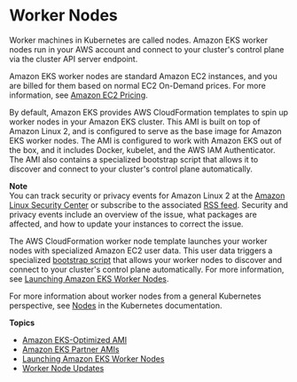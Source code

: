 # Worker Nodes<a name="worker"></a>

Worker machines in Kubernetes are called nodes\. Amazon EKS worker nodes run in your AWS account and connect to your cluster's control plane via the cluster API server endpoint\.

Amazon EKS worker nodes are standard Amazon EC2 instances, and you are billed for them based on normal EC2 On\-Demand prices\. For more information, see [Amazon EC2 Pricing](https://aws.amazon.com/ec2/pricing/on-demand/)\.

By default, Amazon EKS provides AWS CloudFormation templates to spin up worker nodes in your Amazon EKS cluster\. This AMI is built on top of Amazon Linux 2, and is configured to serve as the base image for Amazon EKS worker nodes\. The AMI is configured to work with Amazon EKS out of the box, and it includes Docker, kubelet, and the AWS IAM Authenticator\. The AMI also contains a specialized bootstrap script that allows it to discover and connect to your cluster's control plane automatically\.

**Note**  
You can track security or privacy events for Amazon Linux 2 at the [Amazon Linux Security Center](https://alas.aws.amazon.com/alas2.html) or subscribe to the associated [RSS feed](https://alas.aws.amazon.com/AL2/alas.rss)\. Security and privacy events include an overview of the issue, what packages are affected, and how to update your instances to correct the issue\.

The AWS CloudFormation worker node template launches your worker nodes with specialized Amazon EC2 user data\. This user data triggers a specialized [bootstrap script](https://github.com/awslabs/amazon-eks-ami/blob/master/files/bootstrap.sh) that allows your worker nodes to discover and connect to your cluster's control plane automatically\. For more information, see [Launching Amazon EKS Worker Nodes](launch-workers.md)\.

For more information about worker nodes from a general Kubernetes perspective, see [Nodes](https://kubernetes.io/docs/concepts/architecture/nodes/) in the Kubernetes documentation\.

**Topics**
+ [Amazon EKS\-Optimized AMI](eks-optimized-ami.md)
+ [Amazon EKS Partner AMIs](eks-partner-amis.md)
+ [Launching Amazon EKS Worker Nodes](launch-workers.md)
+ [Worker Node Updates](update-workers.md)